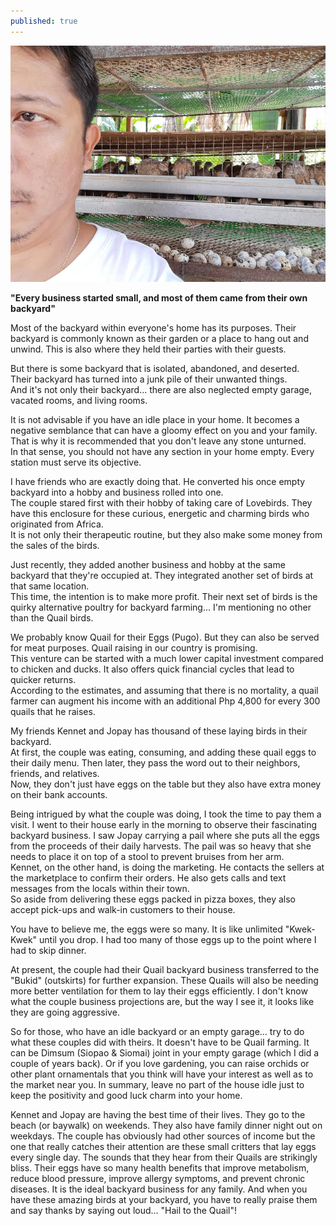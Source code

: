 ```yaml
---
published: true
---
```

![Quail](/images/Pugo.jpg)

**"Every business started small, and most of them came from their own backyard"**

Most of the backyard within everyone's home has its purposes. Their backyard is commonly known as their garden or a place to hang out and unwind. This is also where they held their parties with their guests. 

But there is some backyard that is isolated, abandoned, and deserted.   
Their backyard has turned into a junk pile of their unwanted things.   
And it's not only their backyard... there are also neglected empty garage, vacated rooms, and living rooms.

It is not advisable if you have an idle place in your home. 
It becomes a negative semblance that can have a gloomy effect on you and your family.
That is why it is recommended that you don't leave any stone unturned.   
In that sense, you should not have any section in your home empty. Every station must serve its objective. 

I have friends who are exactly doing that. He converted his once empty backyard into a hobby and business rolled into one.   
The couple stared first with their hobby of taking care of Lovebirds. They have this enclosure for these curious, energetic and charming birds who originated from Africa.   
It is not only their therapeutic routine, but they also make some money from the sales of the birds.

Just recently, they added another business and hobby at the same backyard that they're occupied at. 
They integrated another set of birds at that same location.   
This time, the intention is to make more profit. 
Their next set of birds is the quirky alternative poultry for backyard farming...  I'm mentioning no other than the Quail birds. 

We probably know Quail for their Eggs (Pugo). But they can also be served for meat purposes. 
Quail raising in our country is promising.   
This venture can be started with a much lower capital investment compared to chicken and ducks. It also offers quick financial cycles that lead to quicker returns.   
According to the estimates, and assuming that there is no mortality, a quail farmer can augment his income with an additional Php 4,800 for every 300 quails that he raises.

My friends Kennet and Jopay has thousand of these laying birds in their backyard.   
At first, the couple was eating, consuming, and adding these quail eggs to their daily menu. 
Then later, they pass the word out to their neighbors, friends, and relatives.   
Now, they don't just have eggs on the table but they also have extra money on their bank accounts.

Being intrigued by what the couple was doing, I took the time to pay them a visit. 
I went to their house early in the morning to observe their fascinating backyard business. 
I saw Jopay carrying a pail where she puts all the eggs from the proceeds of their daily harvests. The pail was so heavy that she needs to place it on top of a stool to prevent bruises from her arm.   
Kennet, on the other hand, is doing the marketing. 
He contacts the sellers at the marketplace to confirm their orders. He also gets calls and text messages from the locals within their town.   
So aside from delivering these eggs packed in pizza boxes, they also accept pick-ups and walk-in customers to their house. 

You have to believe me, the eggs were so many. It is like unlimited "Kwek-Kwek" until you drop. 
I had too many of those eggs up to the point where I had to skip dinner. 

At present, the couple had their Quail backyard business transferred to the "Bukid" (outskirts) for further expansion. 
These Quails will also be needing more better ventilation for them to lay their eggs efficiently. 
I don't know what the couple business projections are, but the way I see it, it looks like they are going aggressive.

So for those, who have an idle backyard or an empty garage... try to do what these couples did with theirs.
It doesn't have to be Quail farming. It can be Dimsum (Siopao & Siomai) joint in your empty garage (which I did a couple of years back).
Or if you love gardening, you can raise orchids or other plant ornamentals that you think will have your interest as well as to the market near you.
In summary, leave no part of the house idle just to keep the positivity and good luck charm into your home.

Kennet and Jopay are having the best time of their lives. They go to the beach (or baywalk) on weekends. They also have family dinner night out on weekdays. 
The couple has obviously had other sources of income but the one that really catches their attention are these small critters that lay eggs every single day. 
The sounds that they hear from their Quails are strikingly bliss.
Their eggs have so many health benefits that improve metabolism, reduce blood pressure, improve allergy symptoms, and prevent chronic diseases.
It is the ideal backyard business for any family. And when you have these amazing birds at your backyard, you have to really praise them and say thanks by saying out loud...
"Hail to the Quail"!
